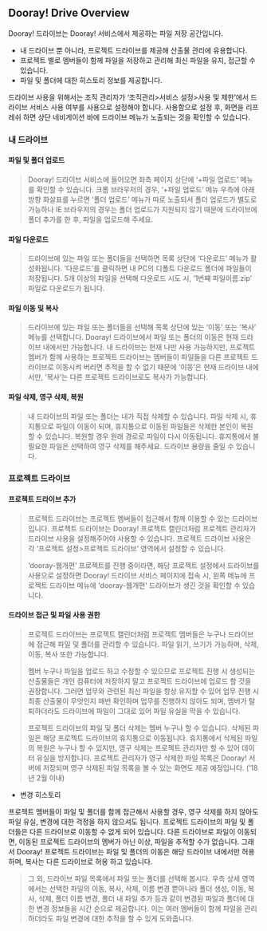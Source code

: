## Dooray! Drive Overview 

Dooray! 드라이브는 Dooray! 서비스에서 제공하는 파일 저장 공간입니다.  

- 내 드라이브 뿐 아니라, 프로젝트 드라이브를 제공해 산출물 관리에 유용합니다.  
- 프로젝트 별로 멤버들이 함께 파일을 저장하고 관리해 최신 파일을 유지, 접근할 수 있습니다. 
- 파일 및 폴더에 대한 히스토리 정보를 제공합니다.  

드라이브 사용을 위해서는 조직 관리자가 ‘조직관리&gt;서비스 설정&gt;사용 및 제한’에서 드라이브 서비스 사용 여부를 사용으로 설정해야 합니다.
사용함으로 설정 후, 화면을 리프레쉬 하면 상단 네비게이션 바에 드라이브 메뉴가 노출되는 것을 확인할 수 있습니다.

### 내 드라이브 

#### 파일 및 폴더 업로드

> Dooray! 드라이브 서비스에 들어오면 좌측 페이지 상단에 ‘+파일 업로드’
> 메뉴를 확인할 수 있습니다. 크롬 브라우저의 경우, ‘+파일 업로드’ 메뉴
> 우측에 아래 방향 화살표를 누르면 ‘폴더 업로드’ 메뉴가 따로 노출되서
> 폴더 업로드가 별도로 가능하나 IE 브라우저의 경우는 폴더 업로드가
> 지원되지 않기 때문에 드라이브에 폴더 추가를 한 후, 파일을 업로드해
> 주세요.

#### 파일 다운로드

> 드라이브에 있는 파일 또는 폴더들을 선택하면 목록 상단에 ‘다운로드’
> 메뉴가 활성화됩니다. ‘다운로드’를 클릭하면 내 PC의 디폴트 다운로드
> 폴더에 파일들이 저장됩니다. 5개 이상의 파일을 선택해 다운로드 시도 시,
> ‘1번째 파일이름.zip’ 파일로 다운로드가 됩니다.

#### 파일 이동 및 복사

> 드라이브에 있는 파일 또는 폴더들을 선택해 목록 상단에 있는 ‘이동’ 또는
> ‘복사’ 메뉴를 선택합니다. Dooray! 드라이브에서 파일 또는 폴더의 이동은
> 현재 드라이브 내에서만 가능합니다. 내 드라이브는 현재 나만 사용
> 가능하지만, 프로젝트 멤버가 함께 사용하는 프로젝트 드라이브는 멤버들이
> 파일들을 다른 프로젝트 드라이브로 이동시켜 버리면 추적을 할 수 없기
> 때문에 ‘이동’은 현재 드라이브 내에서만, ‘복사’는 다른 프로젝트
> 드라이브로도 복사가 가능합니다.

#### 파일 삭제, 영구 삭제, 복원

> 내 드라이브의 파일 또는 폴더는 내가 직접 삭제할 수 있습니다. 파일 삭제
> 시, 휴지통으로 파일이 이동이 되며, 휴지통으로 이동된 파일들은 삭제한
> 본인이 복원할 수 있습니다. 복원할 경우 원래 경로로 파일이 다시
> 이동됩니다. 휴지통에서 불필요한 파일은 선택하여 영구 삭제를 해주세요.
> 드라이브 용량을 줄일 수 있습니다.

### 프로젝트 드라이브 

#### 프로젝트 드라이브 추가

> 프로젝트 드라이브는 프로젝트 멤버들이 접근해서 함께 이용할 수 있는
> 드라이브입니다. 프로젝트 드라이브는 Dooray! 프로젝트 캘린더처럼
> 프로젝트 관리자가 드라이브 사용을 설정해주어야 사용할 수 있습니다.
> 프로젝트 드라이브 사용은 각 ‘프로젝트 설정&gt;프로젝트 드라이브’
> 영역에서 설정할 수 있습니다.
>
> ‘dooray-웹개편’ 프로젝트를 진행 중이라면, 해당 프로젝트 설정에서
> 드라이브를 사용으로 설정하면 Dooray! 드라이브 서비스 페이지에 접속 시,
> 왼쪽 메뉴에 프로젝트 드라이브 메뉴에 ‘dooray-웹개편’ 드라이브가 생긴
> 것을 확인할 수 있습니다.

#### 드라이브 접근 및 파일 사용 권한  

> 프로젝트 드라이브는 프로젝트 캘린더처럼 프로젝트 멤버들은 누구나
> 드라이브에 접근해 파일 및 폴더를 관리할 수 있습니다. 파일 읽기, 쓰기가
> 가능하며, 삭제, 이동, 복사 또한 가능합니다.
>
> 멤버 누구나 파일을 업로드 하고 수정할 수 있으므로 프로젝트 진행 시
> 생성되는 산출물들은 개인 컴퓨터에 저장하지 말고 프로젝트 드라이브에
> 업로드 할 것을 권장합니다. 그러면 업무와 관련된 최신 파일을 항상
> 유지할 수 있어 업무 진행 시 최종 산출물이 무엇인지 매번 확인하며
> 업무를 진행하지 않아도 되며, 멤버가 탈퇴하더라도 드라이브에 파일이
> 그대로 있어 파일 유실을 막을 수 있습니다.
>
> 프로젝트 드라이브의 파일 및 폴더 삭제는 멤버 누구나 할 수 있습니다.
> 삭제된 파일은 해당 프로젝트 드라이브의 휴지통으로 이동됩니다.
> 휴지통에서 삭제된 파일의 복원은 누구나 할 수 있지만, 영구 삭제는
> 프로젝트 관리자만 할 수 있어 데이터 유실을 방지합니다. 프로젝트
> 관리자가 영구 삭제한 파일 목록은 Dooray! 서버에 저장되며 영구 삭제된
> 파일 목록을 볼 수 있는 화면도 제공 예정입니다. (‘18년 2월 이내)

-   변경 히스토리

프로젝트 멤버들이 파일 및 폴더를 함께 접근해서 사용할 경우, 영구 삭제를
하지 않아도 파일 유실, 변경에 대한 걱정을 하지 않으셔도 됩니다. 프로젝트
드라이브의 파일 및 폴더들은 다른 드라이브로 이동할 수 없게 되어
있습니다. 다른 드라이브로 파일이 이동되면, 이동된 프로젝트 드라이브의
멤버가 아닌 이상, 파일을 추적할 수가 없습니다. 그래서 Dooray! 프로젝트
드라이브는 파일 및 폴더의 이동은 해당 드라이브 내에서만 허용하며, 복사는
다른 드라이브로 허용 하고 있습니다.

> 그 외, 드라이브 파일 목록에서 파일 또는 폴더를 선택해 봅시다. 우측
> 상세 영역에서는 선택한 파일의 이동, 복사, 삭제, 이름 변경 뿐아니라
> 폴더 생성, 이동, 복사, 삭제, 폴더 이름 변경, 폴더 내 파일 추가 등과
> 같이 변경된 파일과 폴더에 대한 변경 정보들을 시간 순으로 제공합니다.
> 이는 여러 멤버들이 함께 파일을 관리하더라도 파일 변경에 대한 추적을 할
> 수 있게 도와줍니다.




